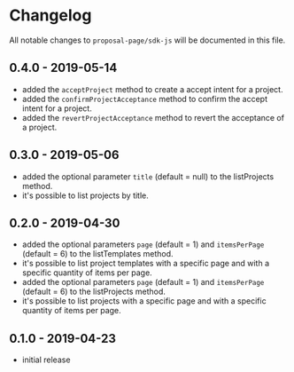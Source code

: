 # Changelog

All notable changes to `proposal-page/sdk-js` will be documented in this file.

## 0.4.0 - 2019-05-14
- added the `acceptProject` method to create a accept intent for a project.
- added the `confirmProjectAcceptance` method to confirm the accept intent for a project.
- added the `revertProjectAcceptance` method to revert the acceptance of a project.

## 0.3.0 - 2019-05-06
- added the optional parameter `title` (default = null) to the listProjects method.
- it's possible to list projects by title.

## 0.2.0 - 2019-04-30
- added the optional parameters `page` (default = 1) and `itemsPerPage` (default = 6) to the listTemplates method.
- it's possible to list project templates with a specific page and with a specific quantity of items per page.
- added the optional parameters `page` (default = 1) and `itemsPerPage` (default = 6) to the listProjects method.
- it's possible to list projects with a specific page and with a specific quantity of items per page.

## 0.1.0 - 2019-04-23

- initial release
